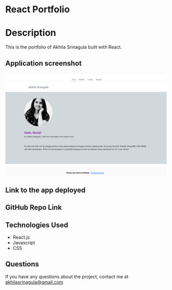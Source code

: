# React Portfolio


# Description
This is the portfolio of Akhila Srinagula built with React.

## Application screenshot

![View](screenshot.png)

## Link to the app deployed


## GitHub Repo Link


## Technologies Used

* React.js
* Javascript
* CSS

## Questions 

If you have any questions about the project, contact me at akhilasrinagula@gmail.com
